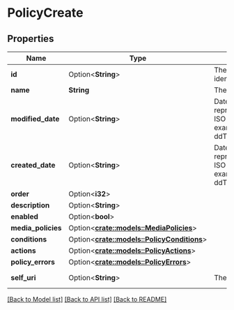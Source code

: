 # PolicyCreate

## Properties

Name | Type | Description | Notes
------------ | ------------- | ------------- | -------------
**id** | Option<**String**> | The globally unique identifier for the object. | [optional][readonly]
**name** | **String** | The policy name. | 
**modified_date** | Option<**String**> | Date time is represented as an ISO-8601 string. For example: yyyy-MM-ddTHH:mm:ss[.mmm]Z | [optional]
**created_date** | Option<**String**> | Date time is represented as an ISO-8601 string. For example: yyyy-MM-ddTHH:mm:ss[.mmm]Z | [optional]
**order** | Option<**i32**> |  | [optional]
**description** | Option<**String**> |  | [optional]
**enabled** | Option<**bool**> |  | [optional]
**media_policies** | Option<[**crate::models::MediaPolicies**](MediaPolicies.md)> |  | [optional]
**conditions** | Option<[**crate::models::PolicyConditions**](PolicyConditions.md)> |  | [optional]
**actions** | Option<[**crate::models::PolicyActions**](PolicyActions.md)> |  | [optional]
**policy_errors** | Option<[**crate::models::PolicyErrors**](PolicyErrors.md)> |  | [optional]
**self_uri** | Option<**String**> | The URI for this object | [optional][readonly]

[[Back to Model list]](../README.md#documentation-for-models) [[Back to API list]](../README.md#documentation-for-api-endpoints) [[Back to README]](../README.md)


